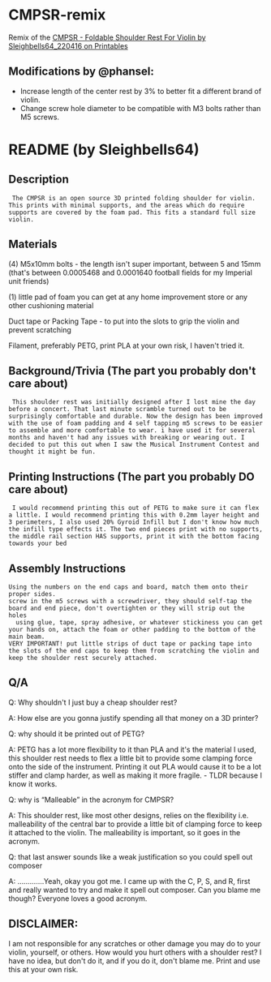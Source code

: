 # CMPSR-remix
Remix of the [CMPSR - Foldable Shoulder Rest For Violin by Sleighbells64_220416 on Printables](https://www.printables.com/model/441235-cmpsr-foldable-shoulder-rest-for-violin)

## Modifications by @phansel:

- Increase length of the center rest by 3% to better fit a different brand of violin.
- Change screw hole diameter to be compatible with M3 bolts rather than M5 screws.

# README (by Sleighbells64)

## Description
     The CMPSR is an open source 3D printed folding shoulder for violin. This prints with minimal supports, and the areas which do require supports are covered by the foam pad. This fits a standard full size violin.

## Materials

(4) M5x10mm bolts - the length isn't super important, between 5 and 15mm (that's between 0.0005468 and 0.0001640 football fields for my Imperial unit friends)

(1) little pad of foam you can get at any home improvement store or any other cushioning material

Duct tape or Packing Tape - to put into the slots to grip the violin and prevent scratching

Filament, preferably PETG, print PLA at your own risk, I haven't tried it.

 

## Background/Trivia (The part you probably don't care about)

     This shoulder rest was initially designed after I lost mine the day before a concert. That last minute scramble turned out to be surprisingly comfortable and durable. Now the design has been improved with the use of foam padding and 4 self tapping m5 screws to be easier to assemble and more comfortable to wear. i have used it for several months and haven't had any issues with breaking or wearing out. I decided to put this out when I saw the Musical Instrument Contest and thought it might be fun.

 

## Printing Instructions  (The part you probably DO care about)

     I would recommend printing this out of PETG to make sure it can flex a little. I would recommend printing this with 0.2mm layer height and 3 perimeters, I also used 20% Gyroid Infill but I don't know how much the infill type effects it. The two end pieces print with no supports, the middle rail section HAS supports, print it with the bottom facing towards your bed

 

## Assembly Instructions

    Using the numbers on the end caps and board, match them onto their proper sides. 
    screw in the m5 screws with a screwdriver, they should self-tap the board and end piece, don't overtighten or they will strip out the holes
      using glue, tape, spray adhesive, or whatever stickiness you can get your hands on, attach the foam or other padding to the bottom of the main beam. 
    VERY IMPORTANT! put little strips of duct tape or packing tape into the slots of the end caps to keep them from scratching the violin and keep the shoulder rest securely attached.

 

## Q/A

Q: Why shouldn't I just buy a cheap shoulder rest?

A: How else are you gonna justify spending all that money on a 3D printer?

Q: why should it be printed out of PETG?

A: PETG has a lot more flexibility to it than PLA and it's the material I used, this shoulder rest needs to flex a little bit to provide some clamping force onto the side of the instrument. Printing it out PLA would cause it to be a lot stiffer and clamp harder, as well as making it more fragile. - TLDR because I know it works.

Q: why is “Malleable” in the acronym for CMPSR?

 A: This shoulder rest, like most other designs, relies on the flexibility i.e. malleability of the central bar to provide a little bit of clamping force to keep it attached to the violin. The malleability is important, so it goes in the acronym.

Q: that last answer sounds like a weak justification so you could spell out composer

A: ………….Yeah, okay you got me. I came up with the C, P, S, and R, first and really wanted to try and make it spell out composer. Can you blame me though? Everyone loves a good acronym.

## DISCLAIMER:
I am not responsible for any scratches or other damage you may do to your violin, yourself, or others. How would you hurt others with a shoulder rest? I have no idea, but don't do it, and if you do it, don't blame me. Print and use this at your own risk. 
